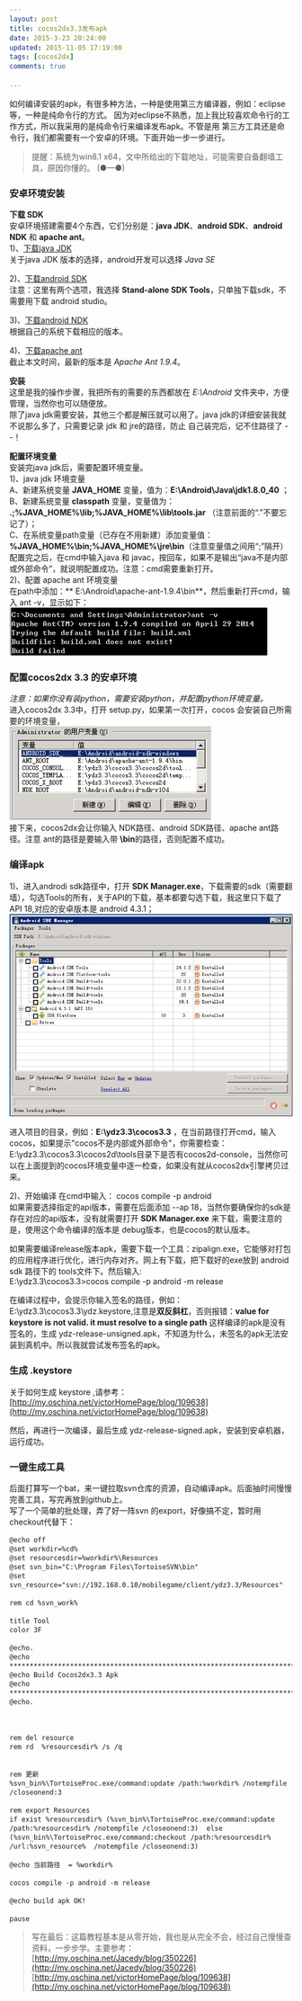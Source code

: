 ```yaml
---
layout: post
title: cocos2dx3.3发布apk
date: 2015-3-23 20:24:00
updated: 2015-11-05 17:19:00
tags: [cocos2dx]
comments: true

---
```


如何编译安装的apk，有很多种方法，一种是使用第三方编译器，例如：eclipse等，一种是纯命令行的方式。
因为对eclipse不熟悉，加上我比较喜欢命令行的工作方式，所以我采用的是纯命令行来编译发布apk。不管是用
第三方工具还是命令行，我们都需要有一个安卓的环境。下面开始一步一步进行。

<!-- more -->

>提醒：系统为win8.1 x64，文中所给出的下载地址，可能需要自备翻墙工具，原因你懂的。  (●—●)

### 安卓环境安装
**下载 SDK**  
安卓环境搭建需要4个东西，它们分别是：**java JDK**、**android SDK**、**android NDK** 和 **apache ant**。  
1)、[下载java JDK](http://www.oracle.com/technetwork/java/javase/downloads/index.html)  
关于java JDK 版本的选择，android开发可以选择 *Java SE* 

2)、[下载android SDK](http://developer.android.com/sdk/installing/index.html)  
注意：这里有两个选项，我选择 **Stand-alone SDK Tools**，只单独下载sdk，不需要用下载 android studio。

3)、[下载android NDK](http://developer.android.com/tools/sdk/ndk/index.html)  
根据自己的系统下载相应的版本。

4)、[下载apache ant](http://ant.apache.org/bindownload.cgi)  
截止本文时间，最新的版本是  *Apache Ant 1.9.4*。


**安装**  
这里是我的操作步骤，我把所有的需要的东西都放在 *E:\Android* 文件夹中，方便管理，当然你也可以随便放。  
除了java jdk需要安装，其他三个都是解压就可以用了。java jdk的详细安装我就不说那么多了，只需要记录 jdk 和 jre的路径，防止
自己装完后，记不住路径了 - -！

**配置环境变量**  
安装完java jdk后，需要配置环境变量。  
1)、java jdk 环境变量  
A、新建系统变量 **JAVA_HOME** 变量，值为：**E:\Android\Java\jdk1.8.0_40** ；  
B、新建系统变量 **classpath** 变量，变量值为： **.;%JAVA_HOME%\lib;%JAVA_HOME%\lib\tools.jar** （注意前面的“.”不要忘记了）；  
C、在系统变量path变量（已存在不用新建）添加变量值：**%JAVA_HOME%\bin;%JAVA_HOME%\jre\bin**（注意变量值之间用“;”隔开）  
配置完之后，在cmd中输入java 和 javac，按回车，如果不是输出“java不是内部或外部命令”，就说明配置成功。注意：cmd需要重新打开。  
2)、配置 apache ant 环境变量  
在path中添加：** E:\Android\apache-ant-1.9.4\bin**，然后重新打开cmd，输入 ant -v，显示如下：  
![pic](/img/ant-1.jpg) 

### 配置cocos2dx 3.3 的安卓环境
*注意：如果你没有装python，需要安装python，并配置python环境变量。*  
进入cocos2dx 3.3中，打开 setup.py，如果第一次打开，cocos 会安装自己所需要的环境变量，  
![pic](/img/cocos-path.jpg)   
接下来，cocos2dx会让你输入 NDK路径、android SDK路径、apache ant路径。注意 ant的路径是要输入带 **\bin**的路径，否则配置不成功。

### 编译apk  
1)、进入androdi sdk路径中，打开 **SDK Manager.exe**，下载需要的sdk（需要翻墙），勾选Tools的所有，关于API的下载，基本都要勾选下载，我这里只下载了API 18,对应的安卓版本是 android 4.3.1；  
![pic](/img/android-sdk-1.jpg)

进入项目的目录，例如：**E:\ydz3.3\cocos3.3** ，在当前路径打开cmd，输入cocos，如果提示"cocos不是内部或外部命令"，你需要检查：E:\ydz3.3\cocos3.3\cocos2d\tools目录下是否有cocos2d-console，当然你可以在上面提到的cocos环境变量中逐一检查，如果没有就从cocos2dx引擎拷贝过来。

2)、开始编译
在cmd中输入：
	cocos compile -p android  
如果需要选择指定的api版本，需要在后面添加 --ap 18，当然你要确保你的sdk是存在对应的api版本，没有就需要打开 **SDK Manager.exe** 来下载，需要注意的是，使用这个命令编译的版本是 debug版本，也是cocos的默认版本。  

如果需要编译release版本apk，需要下载一个工具：zipalign.exe，它能够对打包的应用程序进行优化，进行内存对齐。网上有下载，把下载好的exe放到 android sdk 路径下的 tools文件下。然后输入:  
	E:\ydz3.3\cocos3.3>cocos compile -p android -m release

在编译过程中，会提示你输入签名的路径，例如： E:\\ydz3.3\\cocos3.3\\ydz.keystore,注意是**双反斜杠**，否则报错：**value for keystore is not valid. it must resolve to a single path**
这样编译的apk是没有签名的，生成 ydz-release-unsigned.apk，不知道为什么，未签名的apk无法安装到真机中。所以我就尝试发布签名的apk。

### 生成 .keystore
关于如何生成 keystore ,请参考：[http://my.oschina.net/victorHomePage/blog/109638](http://my.oschina.net/victorHomePage/blog/109638)

然后，再进行一次编译，最后生成 ydz-release-signed.apk，安装到安卓机器，运行成功。


### 一键生成工具
后面打算写一个bat，来一键拉取svn仓库的资源，自动编译apk。后面抽时间慢慢完善工具，写完再放到github上。  
写了一个简单的批处理，弄了好一阵svn 的export，好像搞不定，暂时用checkout代替下：

	@echo off 
	@set workdir=%cd%
	@set resourcesdir=%workdir%\Resources
	@set svn_bin="C:\Program Files\TortoiseSVN\bin"
	@set svn_resource="svn://192.168.0.10/mobilegame/client/ydz3.3/Resources"
	
	rem cd %svn_work%
	
	title Tool
	color 3F
	
	@echo.
	@echo ************************************************************************
	@echo Build Cocos2dx3.3 Apk
	@echo ************************************************************************
	@echo.
	
	
	
	rem del resource
	rem rd  %resourcesdir% /s /q
	
	
	rem 更新
	%svn_bin%\TortoiseProc.exe/command:update /path:%workdir% /notempfile /closeonend:3
	
	rem export Resources 
	if exist %resourcesdir% (%svn_bin%\TortoiseProc.exe/command:update /path:%resourcesdir% /notempfile /closeonend:3)  else (%svn_bin%\TortoiseProc.exe/command:checkout /path:%resourcesdir% /url:%svn_resource%  /notempfile /closeonend:3)
	
	@echo 当前路径  = %workdir%
	
	cocos compile -p android -m release
	
	@echo build apk OK!
	
	pause

>写在最后：这篇教程基本是从零开始，我也是从完全不会，经过自己慢慢查资料，一步步学。主要参考：
>[http://my.oschina.net/Jacedy/blog/350226](http://my.oschina.net/Jacedy/blog/350226)  
>[http://my.oschina.net/victorHomePage/blog/109638](http://my.oschina.net/victorHomePage/blog/109638)